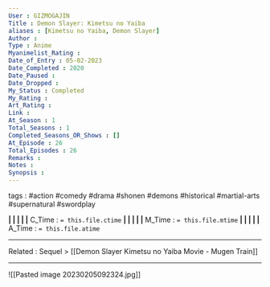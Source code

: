 ```yaml
---
User : GIZMOGAJIN
Title : Demon Slayer: Kimetsu no Yaiba
aliases : [Kimetsu no Yaiba, Demon Slayer]
Author : 
Type : Anime
Myanimelist_Rating : 
Date_of_Entry : 05-02-2023 
Date_Completed : 2020
Date_Paused : 
Date_Dropped : 
My_Status : Completed
My_Rating : 
Art_Rating : 
Link : 
At_Season : 1
Total_Seasons : 1
Completed_Seasons_OR_Shows : []
At_Episode : 26
Total_Episodes : 26
Remarks : 
Notes : 
Synopsis : 
---
```

 tags : #action #comedy #drama #shonen #demons #historical #martial-arts #supernatural #swordplay 

**|  |  |  |  |** C_Time : `= this.file.ctime` **|  |  |  |  |** M_Time : `= this.file.mtime` **|  |  |  |  |** A_Time : `= this.file.atime` 

---
Related : Sequel > [[Demon Slayer Kimetsu no Yaiba Movie - Mugen Train]]

---
![[Pasted image 20230205092324.jpg]]